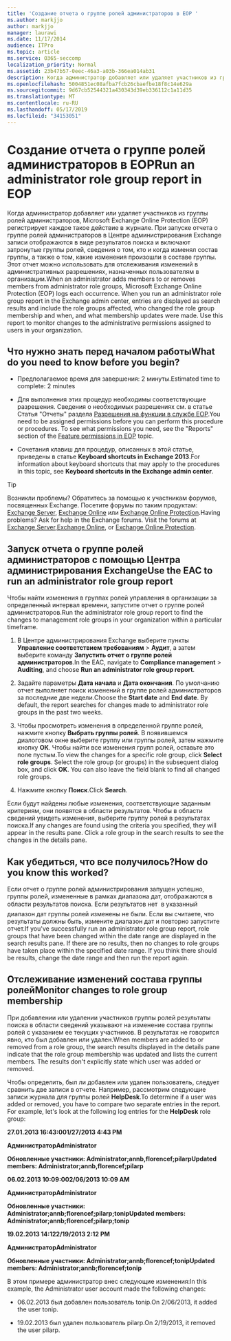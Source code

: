 ```yaml
---
title: 'Создание отчета о группе ролей администраторов в EOP '
ms.author: markjjo
author: markjjo
manager: laurawi
ms.date: 11/17/2014
audience: ITPro
ms.topic: article
ms.service: O365-seccomp
localization_priority: Normal
ms.assetid: 23b47b57-0eec-46a3-a03b-366ea014ab31
description: Когда администратор добавляет или удаляет участников из группы ролей администраторов, Microsoft Exchange Online Protection (EOP) регистрирует каждое такое действие в журнале.
ms.openlocfilehash: 5004851ec08afba7fcb26cbaefbe18f8c14e629a
ms.sourcegitcommit: 9d67cb52544321a430343d39eb336112c1a11d35
ms.translationtype: MT
ms.contentlocale: ru-RU
ms.lasthandoff: 05/17/2019
ms.locfileid: "34153051"
---
```

# <a name="run-an-administrator-role-group-report-in-eop"></a><span data-ttu-id="b3cf4-103">Создание отчета о группе ролей администраторов в EOP</span><span class="sxs-lookup"><span data-stu-id="b3cf4-103">Run an administrator role group report in EOP</span></span> 

 <span data-ttu-id="b3cf4-p101">Когда администратор добавляет или удаляет участников из группы ролей администраторов, Microsoft Exchange Online Protection (EOP) регистрирует каждое такое действие в журнале. При запуске отчета о группе ролей администраторов в Центре администрирования Exchange записи отображаются в виде результатов поиска и включают затронутые группы ролей, сведения о том, кто и когда изменял состав группы, а также о том, какие изменения произошли в составе группы. Этот отчет можно использовать для отслеживания изменений в административных разрешениях, назначенных пользователям в организации.</span><span class="sxs-lookup"><span data-stu-id="b3cf4-p101">When an administrator adds members to or removes members from administrator role groups, Microsoft Exchange Online Protection (EOP) logs each occurrence. When you run an administrator role group report in the Exchange admin center, entries are displayed as search results and include the role groups affected, who changed the role group membership and when, and what membership updates were made. Use this report to monitor changes to the administrative permissions assigned to users in your organization.</span></span>
  
## <a name="what-do-you-need-to-know-before-you-begin"></a><span data-ttu-id="b3cf4-107">Что нужно знать перед началом работы</span><span class="sxs-lookup"><span data-stu-id="b3cf4-107">What do you need to know before you begin?</span></span>

- <span data-ttu-id="b3cf4-108">Предполагаемое время для завершения: 2 минуты.</span><span class="sxs-lookup"><span data-stu-id="b3cf4-108">Estimated time to complete: 2 minutes</span></span>
    
- <span data-ttu-id="b3cf4-p102">Для выполнения этих процедур необходимы соответствующие разрешения. Сведения о необходимых разрешениях см. в статье Статья "Отчеты" раздела [Разрешения на функции в службе EOP](feature-permissions-in-eop.md).</span><span class="sxs-lookup"><span data-stu-id="b3cf4-p102">You need to be assigned permissions before you can perform this procedure or procedures. To see what permissions you need, see the "Reports" section of the [Feature permissions in EOP](feature-permissions-in-eop.md) topic.</span></span> 
    
- <span data-ttu-id="b3cf4-111">Сочетания клавиш для процедур, описанных в этой статье, приведены в статье **Keyboard shortcuts in Exchange 2013**.</span><span class="sxs-lookup"><span data-stu-id="b3cf4-111">For information about keyboard shortcuts that may apply to the procedures in this topic, see **Keyboard shortcuts in the Exchange admin center**.</span></span>
    
> [!TIP]
> <span data-ttu-id="b3cf4-p103">Возникли проблемы? Обратитесь за помощью к участникам форумов, посвященных Exchange. Посетите форумы по таким продуктам: [Exchange Server](https://go.microsoft.com/fwlink/p/?linkId=60612), [Exchange Online](https://go.microsoft.com/fwlink/p/?linkId=267542) или [Exchange Online Protection](https://go.microsoft.com/fwlink/p/?linkId=285351).</span><span class="sxs-lookup"><span data-stu-id="b3cf4-p103">Having problems? Ask for help in the Exchange forums. Visit the forums at [Exchange Server](https://go.microsoft.com/fwlink/p/?linkId=60612),[Exchange Online](https://go.microsoft.com/fwlink/p/?linkId=267542), or [Exchange Online Protection](https://go.microsoft.com/fwlink/p/?linkId=285351).</span></span> 
  
## <a name="use-the-eac-to-run-an-administrator-role-group-report"></a><span data-ttu-id="b3cf4-115">Запуск отчета о группе ролей администраторов с помощью Центра администрирования Exchange</span><span class="sxs-lookup"><span data-stu-id="b3cf4-115">Use the EAC to run an administrator role group report</span></span>

<span data-ttu-id="b3cf4-116">Чтобы найти изменения в группах ролей управления в организации за определенный интервал времени, запустите отчет о группе ролей администраторов.</span><span class="sxs-lookup"><span data-stu-id="b3cf4-116">Run the administrator role group report to find the changes to management role groups in your organization within a particular timeframe.</span></span>
  
1. <span data-ttu-id="b3cf4-117">В Центре администрирования Exchange выберите пункты **Управление соответствием требованиям** \> **Аудит**, а затем выберите команду **Запустить отчет о группе ролей администраторов**.</span><span class="sxs-lookup"><span data-stu-id="b3cf4-117">In the EAC, navigate to **Compliance management** \> **Auditing**, and choose **Run an administrator role group report**.</span></span>
    
2. <span data-ttu-id="b3cf4-p104">Задайте параметры **Дата начала** и **Дата окончания**. По умолчанию отчет выполняет поиск изменений в группе ролей администраторов за последние две недели.</span><span class="sxs-lookup"><span data-stu-id="b3cf4-p104">Choose the **Start date** and **End date**. By default, the report searches for changes made to administrator role groups in the past two weeks.</span></span>
    
3. <span data-ttu-id="b3cf4-p105">Чтобы просмотреть изменения в определенной группе ролей, нажмите кнопку **Выбрать группы ролей**. В появившемся диалоговом окне выберите группу или группы ролей, затем нажмите кнопку **ОК**. Чтобы найти все изменения групп ролей, оставьте это поле пустым.</span><span class="sxs-lookup"><span data-stu-id="b3cf4-p105">To view the changes for a specific role group, click **Select role groups**. Select the role group (or groups) in the subsequent dialog box, and click **OK**. You can also leave the field blank to find all changed role groups.</span></span>
    
4. <span data-ttu-id="b3cf4-123">Нажмите кнопку **Поиск**.</span><span class="sxs-lookup"><span data-stu-id="b3cf4-123">Click **Search**.</span></span>
    
<span data-ttu-id="b3cf4-p106">Если будут найдены любые изменения, соответствующие заданным критериям, они появятся в области результатов. Чтобы в области сведений увидеть изменения, выберите группу ролей в результатах поиска.</span><span class="sxs-lookup"><span data-stu-id="b3cf4-p106">If any changes are found using the criteria you specified, they will appear in the results pane. Click a role group in the search results to see the changes in the details pane.</span></span>
  
## <a name="how-do-you-know-this-worked"></a><span data-ttu-id="b3cf4-126">Как убедиться, что все получилось?</span><span class="sxs-lookup"><span data-stu-id="b3cf4-126">How do you know this worked?</span></span>

<span data-ttu-id="b3cf4-p107">Если отчет о группе ролей администрирования запущен успешно, группы ролей, измененные в рамках диапазона дат, отображаются в области результатов поиска. Если результатов нет  в указанный диапазон дат группы ролей изменены не были. Если вы считаете, что результаты должны быть, измените диапазон дат и повторно запустите отчет.</span><span class="sxs-lookup"><span data-stu-id="b3cf4-p107">If you've successfully run an administrator role group report, role groups that have been changed within the date range are displayed in the search results pane. If there are no results, then no changes to role groups have taken place within the specified date range. If you think there should be results, change the date range and then run the report again.</span></span>
  
## <a name="monitor-changes-to-role-group-membership"></a><span data-ttu-id="b3cf4-130">Отслеживание изменений состава группы ролей</span><span class="sxs-lookup"><span data-stu-id="b3cf4-130">Monitor changes to role group membership</span></span>

<span data-ttu-id="b3cf4-p108">При добавлении или удалении участников группы ролей результаты поиска в области сведений указывают на изменение состава группы ролей с указанием ее текущих участников. В результатах не говорится явно, кто был добавлен или удален.</span><span class="sxs-lookup"><span data-stu-id="b3cf4-p108">When members are added to or removed from a role group, the search results displayed in the details pane indicate that the role group membership was updated and lists the current members. The results don't explicitly state which user was added or removed.</span></span>
  
<span data-ttu-id="b3cf4-p109">Чтобы определить, был ли добавлен или удален пользователь, следует сравнить две записи в отчете. Например, рассмотрим следующие записи журнала для группы ролей **HelpDesk**.</span><span class="sxs-lookup"><span data-stu-id="b3cf4-p109">To determine if a user was added or removed, you have to compare two separate entries in the report. For example, let's look at the following log entries for the **HelpDesk** role group:</span></span> 
  
 <span data-ttu-id="b3cf4-135">**27.01.2013 16:43:00**</span><span class="sxs-lookup"><span data-stu-id="b3cf4-135">**1/27/2013 4:43 PM**</span></span>
  
 <span data-ttu-id="b3cf4-136">**Администратор**</span><span class="sxs-lookup"><span data-stu-id="b3cf4-136">**Administrator**</span></span>
  
 <span data-ttu-id="b3cf4-137">**Обновленные участники: Administrator;annb,florencef;pilarp**</span><span class="sxs-lookup"><span data-stu-id="b3cf4-137">**Updated members: Administrator;annb,florencef;pilarp**</span></span>
  
 <span data-ttu-id="b3cf4-138">**06.02.2013 10:09:00**</span><span class="sxs-lookup"><span data-stu-id="b3cf4-138">**2/06/2013 10:09 AM**</span></span>
  
 <span data-ttu-id="b3cf4-139">**Администратор**</span><span class="sxs-lookup"><span data-stu-id="b3cf4-139">**Administrator**</span></span>
  
 <span data-ttu-id="b3cf4-140">**Обновленные участники: Administrator;annb;florencef;pilarp;tonip**</span><span class="sxs-lookup"><span data-stu-id="b3cf4-140">**Updated members: Administrator;annb;florencef;pilarp;tonip**</span></span>
  
 <span data-ttu-id="b3cf4-141">**19.02.2013 14:12**</span><span class="sxs-lookup"><span data-stu-id="b3cf4-141">**2/19/2013 2:12 PM**</span></span>
  
 <span data-ttu-id="b3cf4-142">**Администратор**</span><span class="sxs-lookup"><span data-stu-id="b3cf4-142">**Administrator**</span></span>
  
 <span data-ttu-id="b3cf4-143">**Обновленные участники: Administrator;annb;florencef;tonip**</span><span class="sxs-lookup"><span data-stu-id="b3cf4-143">**Updated members: Administrator;annb;florencef;tonip**</span></span>
  
<span data-ttu-id="b3cf4-144">В этом примере администратор внес следующие изменения:</span><span class="sxs-lookup"><span data-stu-id="b3cf4-144">In this example, the Administrator user account made the following changes:</span></span>
  
- <span data-ttu-id="b3cf4-145">06.02.2013 был добавлен пользователь tonip.</span><span class="sxs-lookup"><span data-stu-id="b3cf4-145">On 2/06/2013, it added the user tonip.</span></span>
    
- <span data-ttu-id="b3cf4-146">19.02.2013 был удален пользователь pilarp.</span><span class="sxs-lookup"><span data-stu-id="b3cf4-146">On 2/19/2013, it removed the user pilarp.</span></span>
    


